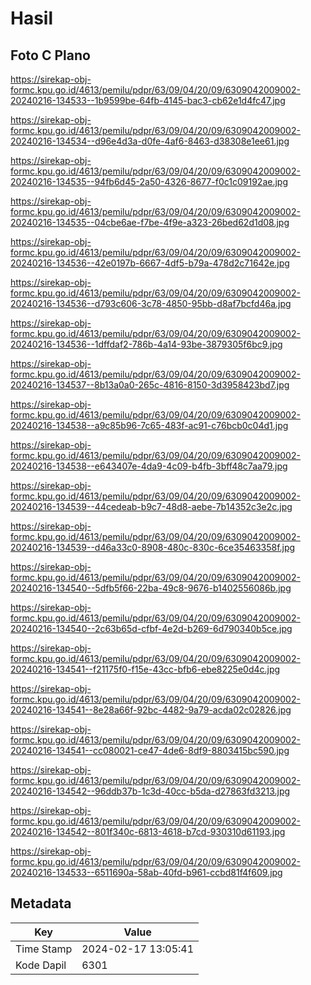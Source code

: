 # Hasil

## Foto C Plano

https://sirekap-obj-formc.kpu.go.id/4613/pemilu/pdpr/63/09/04/20/09/6309042009002-20240216-134533--1b9599be-64fb-4145-bac3-cb62e1d4fc47.jpg

https://sirekap-obj-formc.kpu.go.id/4613/pemilu/pdpr/63/09/04/20/09/6309042009002-20240216-134534--d96e4d3a-d0fe-4af6-8463-d38308e1ee61.jpg

https://sirekap-obj-formc.kpu.go.id/4613/pemilu/pdpr/63/09/04/20/09/6309042009002-20240216-134535--94fb6d45-2a50-4326-8677-f0c1c09192ae.jpg

https://sirekap-obj-formc.kpu.go.id/4613/pemilu/pdpr/63/09/04/20/09/6309042009002-20240216-134535--04cbe6ae-f7be-4f9e-a323-26bed62d1d08.jpg

https://sirekap-obj-formc.kpu.go.id/4613/pemilu/pdpr/63/09/04/20/09/6309042009002-20240216-134536--42e0197b-6667-4df5-b79a-478d2c71642e.jpg

https://sirekap-obj-formc.kpu.go.id/4613/pemilu/pdpr/63/09/04/20/09/6309042009002-20240216-134536--d793c606-3c78-4850-95bb-d8af7bcfd46a.jpg

https://sirekap-obj-formc.kpu.go.id/4613/pemilu/pdpr/63/09/04/20/09/6309042009002-20240216-134536--1dffdaf2-786b-4a14-93be-3879305f6bc9.jpg

https://sirekap-obj-formc.kpu.go.id/4613/pemilu/pdpr/63/09/04/20/09/6309042009002-20240216-134537--8b13a0a0-265c-4816-8150-3d3958423bd7.jpg

https://sirekap-obj-formc.kpu.go.id/4613/pemilu/pdpr/63/09/04/20/09/6309042009002-20240216-134538--a9c85b96-7c65-483f-ac91-c76bcb0c04d1.jpg

https://sirekap-obj-formc.kpu.go.id/4613/pemilu/pdpr/63/09/04/20/09/6309042009002-20240216-134538--e643407e-4da9-4c09-b4fb-3bff48c7aa79.jpg

https://sirekap-obj-formc.kpu.go.id/4613/pemilu/pdpr/63/09/04/20/09/6309042009002-20240216-134539--44cedeab-b9c7-48d8-aebe-7b14352c3e2c.jpg

https://sirekap-obj-formc.kpu.go.id/4613/pemilu/pdpr/63/09/04/20/09/6309042009002-20240216-134539--d46a33c0-8908-480c-830c-6ce35463358f.jpg

https://sirekap-obj-formc.kpu.go.id/4613/pemilu/pdpr/63/09/04/20/09/6309042009002-20240216-134540--5dfb5f66-22ba-49c8-9676-b1402556086b.jpg

https://sirekap-obj-formc.kpu.go.id/4613/pemilu/pdpr/63/09/04/20/09/6309042009002-20240216-134540--2c63b65d-cfbf-4e2d-b269-6d790340b5ce.jpg

https://sirekap-obj-formc.kpu.go.id/4613/pemilu/pdpr/63/09/04/20/09/6309042009002-20240216-134541--f21175f0-f15e-43cc-bfb6-ebe8225e0d4c.jpg

https://sirekap-obj-formc.kpu.go.id/4613/pemilu/pdpr/63/09/04/20/09/6309042009002-20240216-134541--8e28a66f-92bc-4482-9a79-acda02c02826.jpg

https://sirekap-obj-formc.kpu.go.id/4613/pemilu/pdpr/63/09/04/20/09/6309042009002-20240216-134541--cc080021-ce47-4de6-8df9-8803415bc590.jpg

https://sirekap-obj-formc.kpu.go.id/4613/pemilu/pdpr/63/09/04/20/09/6309042009002-20240216-134542--96ddb37b-1c3d-40cc-b5da-d27863fd3213.jpg

https://sirekap-obj-formc.kpu.go.id/4613/pemilu/pdpr/63/09/04/20/09/6309042009002-20240216-134542--801f340c-6813-4618-b7cd-930310d61193.jpg

https://sirekap-obj-formc.kpu.go.id/4613/pemilu/pdpr/63/09/04/20/09/6309042009002-20240216-134533--6511690a-58ab-40fd-b961-ccbd81f4f609.jpg


## Metadata

| Key        | Value               |
| ---------- | ------------------- |
| Time Stamp | 2024-02-17 13:05:41 |
| Kode Dapil | 6301                |



